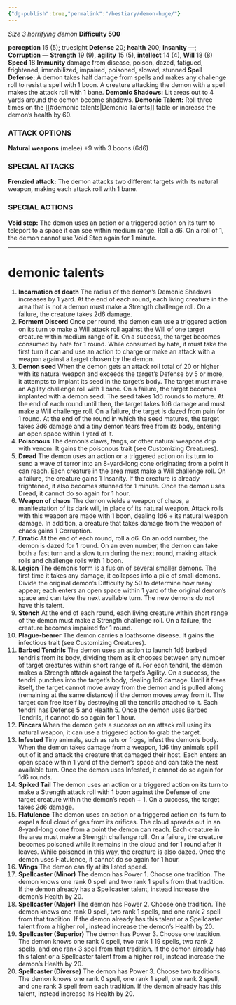 ```yaml
---
{"dg-publish":true,"permalink":"/bestiary/demon-huge/"}
---
```


*Size 3 horrifying demon*
**Difficulty 500**

**perception** 15 (5); truesight 
**Defense** 20; **health** 200; **Insanity** —; **Corruption** — 
**Strength** 19 (9), **agility** 15 (5), **intellect** 14 (4), **Will** 18 (8) 
**Speed** 18
**Immunity** damage from disease, poison, dazed, fatigued, frightened, immobilized, impaired, poisoned, slowed, stunned
**Spell Defense:** A demon takes half damage from spells and
makes any challenge roll to resist a spell with 1 boon. A creature attacking the demon with a spell makes the attack roll with 1 bane.
**Demonic Shadows:** Lit areas out to 4 yards around the demon become shadows.
**Demonic Talent:** Roll three times on the [[#demonic talents|Demonic Talents]] table or increase the demon’s health by 60.
### ATTACK OPTIONS
**Natural weapons** (melee) +9 with 3 boons (6d6)
### SPECIAL ATTACKS
**Frenzied attack:** The demon attacks two different targets with its natural weapon, making each attack roll with 1 bane.
### SPECIAL ACTIONS
**Void step:** The demon uses an action or a triggered action on its turn to teleport to a space it can see within medium range. Roll a d6. On a roll of 1, the demon cannot use Void Step again for 1 minute.
- - -
# demonic talents
1. **Incarnation of death** The radius of the demon’s Demonic Shadows increases by 1 yard. At the end of each round, each living creature in the area that is not a demon must make a Strength challenge roll. On a failure, the creature takes 2d6 damage.
2. **Forment Discord** Once per round, the demon can use a triggered action on its turn to make a Will attack roll against the Will of one target creature within medium range of it. On a success, the target becomes consumed by hate for 1 round. While consumed by hate, it must take the first turn it can and use an action to charge or make an attack with a weapon against a target chosen by the demon.
3. **Demon seed** When the demon gets an attack roll total of 20 or higher with its natural weapon and exceeds the target’s Defense by 5 or more, it attempts to implant its seed in the target’s body. The target must make an Agility challenge roll with 1 bane. On a failure, the target becomes implanted with a demon seed. The seed takes 1d6 rounds to mature. At the end of each round until then, the target takes 1d6 damage and must make a Will challenge roll. On a failure, the target is dazed from pain for 1 round. At the end of the round in which the seed matures, the target takes 3d6 damage and a tiny demon tears free from its body, entering an open space within 1 yard of it.
4. **Poisonous** The demon’s claws, fangs, or other natural weapons drip with venom. It gains the poisonous trait (see Customizing Creatures).
5. **Dread** The demon uses an action or a triggered action on its turn to send a wave of terror into an 8-yard-long cone originating from a point it can reach. Each creature in the area must make a Will challenge roll. On a failure, the creature gains 1 Insanity. If the creature is already frightened, it also becomes stunned for 1 minute. Once the demon uses Dread, it cannot do so again for 1 hour.
6. **Weapon of chaos** The demon wields a weapon of chaos, a manifestation of its dark will, in place of its natural weapon. Attack rolls with this weapon are made with 1 boon, dealing 1d6 + its natural weapon damage. In addition, a creature that takes damage from the weapon of chaos gains 1 Corruption.
7. **Erratic** At the end of each round, roll a d6. On an odd number, the demon is dazed for 1 round. On an even number, the demon can take both a fast turn and a slow turn during the next round, making attack rolls and challenge rolls with 1 boon.
8. **Legion** The demon’s form is a fusion of several smaller demons. The first time it takes any damage, it collapses into a pile of small demons. Divide the original demon’s Difficulty by 50 to determine how many appear; each enters an open space within 1 yard of the original demon’s space and can take the next available turn. The new demons do not have this talent.
9. **Stench** At the end of each round, each living creature within short range of the demon must make a Strength challenge roll. On a failure, the creature becomes impaired for 1 round.
10. **Plague-bearer** The demon carries a loathsome disease. It gains the infectious trait (see Customizing Creatures).
11. **Barbed Tendrils** The demon uses an action to launch 1d6 barbed tendrils from its body, dividing them as it chooses between any number of target creatures within short range of it. For each tendril, the demon makes a Strength attack against the target’s Agility. On a success, the tendril punches into the target’s body, dealing 1d6 damage. Until it frees itself, the target cannot move away from the demon and is pulled along (remaining at the same distance) if the demon moves away from it. The target can free itself by destroying all the tendrils attached to it. Each tendril has Defense 5 and Health 5. Once the demon uses Barbed Tendrils, it cannot do so again for 1 hour.
12. **Pincers** When the demon gets a success on an attack roll using its natural weapon, it can use a triggered action to grab the target.
13. **Infested** Tiny animals, such as rats or frogs, infest the demon’s body. When the demon takes damage from a weapon, 1d6 tiny animals spill out of it and attack the creature that damaged their host. Each enters an open space within 1 yard of the demon’s space and can take the next available turn. Once the demon uses Infested, it cannot do so again for 1d6 rounds.
14. **Spiked Tail** The demon uses an action or a triggered action on its turn to make a Strength attack roll with 1 boon against the Defense of one target creature within the demon’s reach + 1. On a success, the target takes 2d6 damage.
15. **Flatulence** The demon uses an action or a triggered action on its turn to expel a foul cloud of gas from its orifices. The cloud spreads out in an 8-yard-long cone from a point the demon can reach. Each creature in the area must make a Strength challenge roll. On a failure, the creature becomes poisoned while it remains in the cloud and for 1 round after it leaves. While poisoned in this way, the creature is also dazed. Once the demon uses Flatulence, it cannot do so again for 1 hour.
16. **Wings** The demon can fly at its listed speed.
17. **Spellcaster (Minor)** The demon has Power 1. Choose one tradition. The demon knows one rank 0 spell and two rank 1 spells from that tradition. If the demon already has a Spellcaster talent, instead increase the demon’s Health by 20.
18. **Spellcaster (Major)** The demon has Power 2. Choose one tradition. The demon knows one rank 0 spell, two rank 1 spells, and one rank 2 spell from that tradition. If the demon already has this talent or a Spellcaster talent from a higher roll, instead increase the demon’s Health by 20.
19. **Spellcaster (Superior)** The demon has Power 3. Choose one tradition. The demon knows one rank 0 spell, two rank 1 19 spells, two rank 2 spells, and one rank 3 spell from that tradition. If the demon already has this talent or a Spellcaster talent from a higher roll, instead increase the demon’s Health by 20.
20. **Spellcaster (Diverse)** The demon has Power 3. Choose two traditions. The demon knows one rank 0 spell, one rank 1 spell, one rank 2 spell, and one rank 3 spell from each tradition. If the demon already has this talent, instead increase its Health by 20.